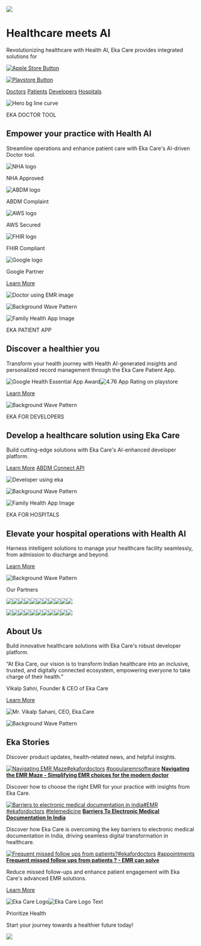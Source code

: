 [![](https://cdn.prod.website-files.com/64d0bd8b475d468c8b1aa632/66d020ca1f763391c8076dd5_eka-logo-white.svg)](https://www.eka.care/)

# Healthcare meets AI

Revolutionizing healthcare with Health AI, Eka Care provides integrated solutions for

[![Apple Store Button](https://cdn.prod.website-files.com/64d0bd8b475d468c8b1aa632/66d020d01f763391c8077266_Playstore%20Icons.svg)](https://apps.apple.com/in/app/eka-care-abha-health-records/id1561621558)

[![Playstore Button](https://cdn.prod.website-files.com/64d0bd8b475d468c8b1aa632/66d020d01f763391c8077281_Google%20Play%20Badge%20Logo%201.svg)](https://play.google.com/store/apps/details?id=eka.care&pcampaignid=web_share)

[Doctors](https://www.eka.care/#doctor) [Patients](https://www.eka.care/#patient) [Developers](https://www.eka.care/#developer) [Hospitals](https://www.eka.care/#hospitals)

![Hero bg line curve](https://cdn.prod.website-files.com/64d0bd8b475d468c8b1aa632/66da9ca161deced1048e9bb3_homepage-curves-with-lines.svg)

EKA DOCTOR TOOL

## Empower your practice with Health AI

Streamline operations and enhance patient care with Eka Care's AI-driven Doctor tool.

![NHA logo](https://cdn.prod.website-files.com/64d0bd8b475d468c8b1aa632/66d020cc1f763391c8076fdd_image%201126.svg)

NHA Approved

![ABDM logo](https://cdn.prod.website-files.com/64d0bd8b475d468c8b1aa632/66d020cc1f763391c8076fbd_Frame%201618873312.svg)

ABDM Complaint

![AWS logo](https://cdn.prod.website-files.com/64d0bd8b475d468c8b1aa632/66d020cc1f763391c8076fe1_Frame%201618873313.svg)

AWS Secured

![FHIR logo](https://cdn.prod.website-files.com/64d0bd8b475d468c8b1aa632/66d984e6c9a693f8a37dcd53_fhir.png)

FHIR Compliant

![Google logo](https://cdn.prod.website-files.com/64d0bd8b475d468c8b1aa632/66d984e66cc261c8552969a0_google.png)

Google Partner

[Learn More](https://www.eka.care/s/for-doctors)

![Doctor using EMR image](https://cdn.prod.website-files.com/64d0bd8b475d468c8b1aa632/66fb930a3b67b9be146fccdb_Doctor.webp)

![Background Wave Pattern](https://cdn.prod.website-files.com/64d0bd8b475d468c8b1aa632/66d020cd1f763391c8077029_Bitmap.png)

![Family Health App Image](https://cdn.prod.website-files.com/64d0bd8b475d468c8b1aa632/66fb93093ad821d58c90bd87_Patient.webp)

EKA PATIENT APP

## Discover a healthier you

Transform your health journey with Health AI-generated insights and personalized record management through the Eka Care Patient App.

![Google Health Essential App Award](https://cdn.prod.website-files.com/64d0bd8b475d468c8b1aa632/66d98612ef48f58c42478da2_Google.svg)![4.76 App Rating on playstore](https://cdn.prod.website-files.com/64d0bd8b475d468c8b1aa632/66d98612adaf6241821d7f40_App%20rating.svg)

[Learn More](https://www.eka.care/s/for-patients)

![Background Wave Pattern](https://cdn.prod.website-files.com/64d0bd8b475d468c8b1aa632/66d020cd1f763391c8077029_Bitmap.png)

EKA FOR DEVELOPERS

## Develop a healthcare solution using Eka Care

Build cutting-edge solutions with Eka Care's AI-enhanced developer platform.

[Learn More](https://developer.eka.care/introduction) [ABDM Connect API](https://www.eka.care/s/for-developers/abdm-connect-api)

![Developer using eka](https://cdn.prod.website-files.com/64d0bd8b475d468c8b1aa632/66fb93095f5d42386fcdef3a_Developer.webp)

![Background Wave Pattern](https://cdn.prod.website-files.com/64d0bd8b475d468c8b1aa632/66d020cd1f763391c8077029_Bitmap.png)

![Family Health App Image](https://cdn.prod.website-files.com/64d0bd8b475d468c8b1aa632/672ca702e1349ca045eb752f_PNG%20image.png)

EKA FOR HOSPITALS

## Elevate your hospital operations with  Health AI

Harness intelligent solutions to manage your healthcare facility seamlessly, from admission to discharge and beyond.

[Learn More](https://www.eka.care/s/for-healthcare-providers)

![Background Wave Pattern](https://cdn.prod.website-files.com/64d0bd8b475d468c8b1aa632/66d020cd1f763391c8077029_Bitmap.png)

Our Partners

![](https://cdn.prod.website-files.com/64d0bd8b475d468c8b1aa632/6790a409b431b1439b1652b3_pratham%20hospital%20mysore.webp)![](https://cdn.prod.website-files.com/64d0bd8b475d468c8b1aa632/6790a4097087aee2c10473bb_sardardham%20hospital%2C%20ahmedabad.webp)![](https://cdn.prod.website-files.com/64d0bd8b475d468c8b1aa632/6790a409a682bd3dc48a9f09_medanta.webp)![](https://cdn.prod.website-files.com/64d0bd8b475d468c8b1aa632/6790a4094eb16d20c1eb7829_healthland.webp)![](https://cdn.prod.website-files.com/64d0bd8b475d468c8b1aa632/6790a4097ea3912fb5bcfcdb_smilestation.webp)![](https://cdn.prod.website-files.com/64d0bd8b475d468c8b1aa632/6790a409e9233d427f636a4a_vaayu.webp)![](https://cdn.prod.website-files.com/64d0bd8b475d468c8b1aa632/6790a409f3e4aa35f7405ad3_shruta%20eye%20care.webp)![](https://cdn.prod.website-files.com/64d0bd8b475d468c8b1aa632/6790a4099129dbee28c888a7_metropolis.webp)![](https://cdn.prod.website-files.com/64d0bd8b475d468c8b1aa632/6790a409efce973a78422ab4_mittal%20nursing%20home.webp)![](https://cdn.prod.website-files.com/64d0bd8b475d468c8b1aa632/6790a409566afdb5d7d77245_mittal%20hospital.webp)![](https://cdn.prod.website-files.com/64d0bd8b475d468c8b1aa632/6790a4090689ad4303ace0b2_b%20lal%20hospital.webp)

![](https://cdn.prod.website-files.com/64d0bd8b475d468c8b1aa632/6790a409b431b1439b1652b3_pratham%20hospital%20mysore.webp)![](https://cdn.prod.website-files.com/64d0bd8b475d468c8b1aa632/6790a4097087aee2c10473bb_sardardham%20hospital%2C%20ahmedabad.webp)![](https://cdn.prod.website-files.com/64d0bd8b475d468c8b1aa632/6790a409a682bd3dc48a9f09_medanta.webp)![](https://cdn.prod.website-files.com/64d0bd8b475d468c8b1aa632/6790a409f3e4aa35f7405ad3_shruta%20eye%20care.webp)![](https://cdn.prod.website-files.com/64d0bd8b475d468c8b1aa632/6790a4099129dbee28c888a7_metropolis.webp)![](https://cdn.prod.website-files.com/64d0bd8b475d468c8b1aa632/6790a409efce973a78422ab4_mittal%20nursing%20home.webp)![](https://cdn.prod.website-files.com/64d0bd8b475d468c8b1aa632/6790a409566afdb5d7d77245_mittal%20hospital.webp)![](https://cdn.prod.website-files.com/64d0bd8b475d468c8b1aa632/6790a4090689ad4303ace0b2_b%20lal%20hospital.webp)![](https://cdn.prod.website-files.com/64d0bd8b475d468c8b1aa632/6790a409e9233d427f636a4a_vaayu.webp)![](https://cdn.prod.website-files.com/64d0bd8b475d468c8b1aa632/6790a4094eb16d20c1eb7829_healthland.webp)![](https://cdn.prod.website-files.com/64d0bd8b475d468c8b1aa632/6790a4097ea3912fb5bcfcdb_smilestation.webp)

## About Us

Build innovative healthcare solutions with Eka Care's robust developer platform.

“At Eka Care, our vision is to transform Indian healthcare into an inclusive, trusted, and digitally connected ecosystem, empowering everyone to take charge of their health.”

Vikalp Sahni, Founder & CEO of Eka Care

[Learn More](https://www.eka.care/team)

![Mr. Vikalp Sahani, CEO, Eka.Care](https://cdn.prod.website-files.com/64d0bd8b475d468c8b1aa632/66fb93b8f440702e8ff3369f_vikalp-pp%201.webp)

![Background Wave Pattern](https://cdn.prod.website-files.com/64d0bd8b475d468c8b1aa632/66d020cd1f763391c8077029_Bitmap.png)

## Eka Stories

Discover product updates, health-related news, and helpful insights.

[![Navigating EMR Maze](https://cdn.prod.website-files.com/64d0bd8b475d468c8b1aa632/66d9674b2c4f84a207018d5d_image.webp)](https://www.eka.care/#)[#ekafordoctors](https://www.eka.care/stories/tags/eka-for-doctors) [#popularemrsoftware](https://www.eka.care/stories/tags/popularemrsoftware) [**Navigating the EMR Maze - Simplifying EMR choices for the modern doctor**](https://www.eka.care/services/navigating-the-emr-maze---simplifying-emr-choices-for-the-modern-doctor)

Discover how to choose the right EMR for your practice with insights from Eka Care.

[![Barriers to electronic medical documentation in india](https://cdn.prod.website-files.com/64d0bd8b475d468c8b1aa632/66d9676100aad122f84f95df_image.webp)](https://www.eka.care/services/barriers-to-electronic-medical-documentation-in-india)[#EMR](https://www.eka.care/stories/tags/emr) [#ekafordoctors](https://www.eka.care/stories/tags/eka-for-doctors) [#telemedicine](https://www.eka.care/stories/tags/telemedicine) [**Barriers To Electronic Medical Documentation In India**](https://www.eka.care/services/barriers-to-electronic-medical-documentation-in-india)

Discover how Eka Care is overcoming the key barriers to electronic medical documentation in India, driving seamless digital transformation in healthcare.

[![Frequent missed follow ups from patients?](https://cdn.prod.website-files.com/64d0bd8b475d468c8b1aa632/66fb980b16ae048b2cbde1d3_image-2.webp)](https://www.eka.care/services/frequent-missed-follow-ups-from-patients---emr-can-solve)[#ekafordoctors](https://www.eka.care/stories/tags/eka-for-doctors) [#appointments](https://www.eka.care/#) [**Frequent missed follow ups from patients ? - EMR can solve**](https://www.eka.care/services/frequent-missed-follow-ups-from-patients---emr-can-solve)

Reduce missed follow-ups and enhance patient engagement with Eka Care's advanced EMR solutions.

[Learn More](https://www.eka.care/services)

![Eka Care Logo](https://cdn.prod.website-files.com/64d0bd8b475d468c8b1aa632/66d020ce1f763391c80770c5_Vectors-Wrapper.svg)![Eka Care Logo Text](https://cdn.prod.website-files.com/64d0bd8b475d468c8b1aa632/66d020ce1f763391c80770da_Vectors-Wrapper.svg)

Prioritize Health

Start your journey towards a healthier future today!

![](https://cdn.prod.website-files.com/64d0bd8b475d468c8b1aa632/66d020cf1f763391c807713d_footer-pattern.svg)